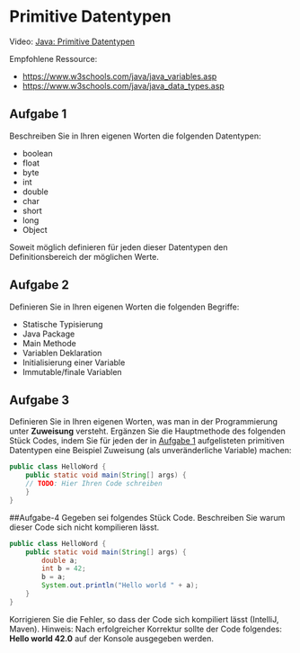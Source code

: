 # Primitive Datentypen

Video: [Java: Primitive Datentypen](https://www.youtube.com/watch?v=kfDiTjzEHro)

Empfohlene Ressource:
- https://www.w3schools.com/java/java_variables.asp
- https://www.w3schools.com/java/java_data_types.asp

## Aufgabe 1
Beschreiben Sie in Ihren eigenen Worten die folgenden Datentypen:
- boolean
- float
- byte
- int
- double
- char
- short
- long
- Object

Soweit möglich definieren für jeden dieser Datentypen den Definitionsbereich der
möglichen Werte.

## Aufgabe 2
Definieren Sie in Ihren eigenen Worten die folgenden Begriffe:
- Statische Typisierung
- Java Package
- Main Methode
- Variablen Deklaration
- Initialisierung einer Variable
- Immutable/finale Variablen

## Aufgabe 3
Definieren Sie in Ihren eigenen Worten, was man in der Programmierung unter
**Zuweisung** versteht. Ergänzen Sie die Hauptmethode des folgenden Stück Codes,
indem Sie für jeden der in [Aufgabe 1](#Aufgabe%201) aufgelisteten primitiven Datentypen eine
Beispiel Zuweisung (als unveränderliche Variable) machen:
```java
public class HelloWord {
    public static void main(String[] args) {
    // TODO: Hier Ihren Code schreiben
    }
}
```

##Aufgabe-4
Gegeben sei folgendes Stück Code. Beschreiben Sie warum dieser Code sich nicht
kompilieren lässt.
```java
public class HelloWord {
    public static void main(String[] args) {
        double a;
        int b = 42;
        b = a;
        System.out.println("Hello world " + a);
    }
}
```

Korrigieren Sie die Fehler, so dass der Code sich kompiliert lässt (IntelliJ, Maven).
Hinweis: Nach erfolgreicher Korrektur sollte der Code folgendes: **Hello world 42.0**
auf der Konsole ausgegeben werden.